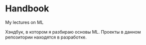 # Handbook
My lectures on ML

Хэндбук, в котором я разбираю основы ML.
Проекты в данном репозитории находятся в разработке.
